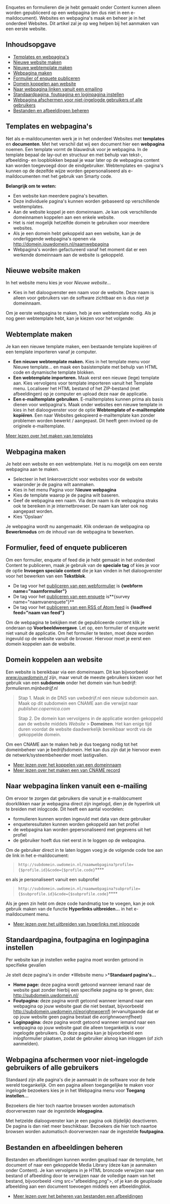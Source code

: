 Enquetes en formulieren die je hebt gemaakt onder Content kunnen alleen
worden gepubliceerd op een webpagina (en dus niet in een
e-maildocument). Websites en webpagina's maak en beheer je in het
onderdeel Websites. Dit artikel zal je op weg helpen bij het aanmaken
van een eerste website.

Inhoudsopgave
-------------

-   [Templates en webpagina's](#1)
-   [Nieuwe website maken](#2)
-   [Nieuwe webtemplate maken](#3)
-   [Webpagina maken](#4)
-   [Formulier of enquete publiceren](#5)
-   [Domein koppelen aan website](#6)
-   [Naar webpagina linken vanuit een emailing](#7)
-   [Standaardpagina, foutpagina en loginpagina instellen](#8)
-   [Webpagina afschermen voor niet-ingelogde gebruikers of alle
    gebruikers](#9)
-   [Bestanden en afbeeldingen beheren](#10)

Templates en webpagina's
------------------------

Net als e-maildocumenten werk je in het onderdeel Websites met
**templates** en **documenten**. Met het verschil dat wij een document
hier een **webpagina** noemen. Een template vormt de blauwdruk voor je
webpagina. In de template bepaal de lay-out en structuur en met behulp
van tekst-, afbeelding- en loopblokken bepaal je waar later op de
webpagina content kan worden toegevoegd door de eindgebruiker.
Webtemplates en -pagina's kunnen op de dezelfde wijze worden
gepersonaliseerd als e-maildocumenten met het gebruik van Smarty code.

**Belangrijk om te weten:**

-   Een website kan meerdere pagina's bevatten.
-   Deze individuele pagina's kunnen worden gebaseerd op verschillende
    webtemplates.
-   Aan de website koppel je een domeinnaam. Je kan ook verschillende
    domeinnamen koppelen aan een enkele website.
-   Het is niet mogelijk hetzelfde domein te gebruiken voor meerdere
    websites.
-   Als je een domein hebt gekoppeld aan een website, kan je de
    onderliggende webpagina's openen via
    http://domein.jouwdomein.nl/naamwebpagina
-   Webpagina's worden gefactureerd vanaf het moment dat er een werkende
    domeinnaam aan de website is gekoppeld.

Nieuwe website maken
--------------------

In het website menu kies je voor *Nieuwe website...*

-   Kies in het dialoogvenster een naam voor de website. Deze naam is
    alleen voor gebruikers van de software zichtbaar en is dus niet je
    domeinnaam.

Om je eerste webpagina te maken, heb je een webtemplate nodig. Als je
nog geen webtemplate hebt, kan je kiezen voor het volgende:

Webtemplate maken
-----------------

Je kan een nieuwe template maken, een bestaande template kopiëren of een
template importeren vanaf je computer.

-   **Een nieuwe webtemplate maken.** Kies in het template menu voor
    Nieuwe template... en maak een basistemplate met behulp van HTML
    code en dynamische template blokken.
-   **Een webtemplate importeren.** Maak eerst een nieuwe (lege)
    template aan. Kies vervolgens voor template importeren vanuit het
    Template menu. Localiseer het HTML bestand of het ZIP-bestand (met
    afbeeldingen) op je computer en upload deze naar de applicatie.
-   **Een e-mailtemplate gebruiken**. E-mailtemplates kunnen prima als
    basis dienen voor webpagina's. Maak onder websites een nieuwe
    template in kies in het dialoogvenster voor de optie **Webtemplate
    of e-mailtemplate kopiëren**. Een naar Websites gekopieerd
    e-mailtemplate kan zonder problemen worden bewerkt / aangepast. Dit
    heeft geen invloed op de originele e-mailtemplate.

[Meer lezen over het maken van
templates](./templates-en-documenten.md)

Webpagina maken
---------------

Je hebt een website en een webtemplate. Het is nu mogelijk om een eerste
webpagina aan te maken.

-   Selecteer in het linkeroverzicht voor websites voor de website
    waaronder je de pagina wilt aanmaken.
-   Kies in het menu Pagina voor N**ieuwe webpagina**
-   Kies de template waarop je de pagina wilt baseren.
-   Geef de webpagina een naam. Via deze naam is de webpagina straks ook
    te bereiken in je internetbrowser. De naam kan later ook nog
    aangepast worden.
-   Kies 'Opslaan'

Je webpagina wordt nu aangemaakt. Klik onderaan de webpagina op
**Bewerkmodus** om de inhoud van de webpagina te bewerken.

Formulier, feed of enquete publiceren
-------------------------------------

Om een formulier, enquete of feed die je hebt gemaakt in het onderdeel
Content te publiceren, maak je gebruik van de **speciale tag** of kies
je voor de optie **Invoegen speciale content** die je kan vinden in het
dialoogvenster voor het bewerken van een **Tekstblok**.

-   De tag voor het [publiceren van een
    webformulier](./webformulier-op-webpagina-plaatsen.md)
    is **{webform name="naamformulier"}**
-   De tag voor het [publiceren van een
    enquete](./enquete-in-webpagina-invoegen.md)
    is**{survey name="naamvanenquete"}**
-   De tag voor het [publiceren van een RSS of Atom
    feed](./de-loadfeed-functie.md)
    is **{loadfeed feed="naam van feed"}**

Om de webpagina te bekijken met de gepubliceerde content klik je
onderaan op **Voorbeeldweergave**. Let op, een formulier of enquete
werkt niet vanuit de applicatie. Om het formulier te testen, moet deze
worden ingevuld op de website vanuit de browser. Hiervoor moet je eerst
een domein koppelen aan de website.

Domein koppelen aan website
---------------------------

Een website is bereikbaar via een domeinnaam. Dit kan bijvoorbeeld
*www.jouwdomein.nl* zijn, maar veruit de meeste gebruikers kiezen voor
het gebruik van een **subdomein** onder het domein van hun bedrijf:
*formulieren.mijnbedrijf.nl*

> Stap 1. Maak in de DNS van uwbedrijf.nl een nieuw subdomein aan. Maak
> op dit subdomein een CNAME aan die verwijst naar
> *publisher.copernica.com*
>
> Stap 2. De domein kan vervolgens in de applicatie worden gekoppeld aan
> de website middels *Website* \> **Domeinen**. Het kan enige tijd duren
> voordat de website daadwerkelijk bereikbaar wordt via de gekoppelde
> domein.

Om een CNAME aan te maken heb je dus toegang nodig tot het domeinbeheer
van je bedrijfsdomein. Het kan dus zijn dat je hiervoor even de
netwerk/systeembeheerder moet lastigvallen.

-   [Meer lezen over het koppelen van een
    domeinnaam](./een-domeinnaam-koppelen-aan-een-website.md)
-   [Meer lezen over het maken een van CNAME
    record](http://support.google.com/blogger/bin/answer.py?hl=nl&answer=58317)

Naar webpagina linken vanuit een e-mailing
------------------------------------------

Om ervoor te zorgen dat gebruikers die vanuit je e-maildocument
doorklikken naar je webpagina direct zijn ingelogd, dien je de hyperlink
uit te breiden met inlogcode. Dit heeft een aantal voordelen:

-   formulieren kunnen worden ingevuld met data van deze gebruiker
-   enqueteresultaten kunnen worden gekoppeld aan het profiel
-   de webpagina kan worden gepersonaliseerd met gegevens uit het
    profiel
-   de gebruiker hoeft dus niet eerst in te loggen op de webpagina.

Om de gebruiker direct in te laten loggen voeg je de volgende code toe
aan de link in het e-maildocument:

> `http://subdomein.uwdomein.nl/naamwebpagina?profile={$profile.id}&code={$profile.code}`****

en als je personaliseert vanuit een subprofiel

> `http://subdomein.uwdomein.nl/naamwebpagina?subprofile={$subprofile.id}&code={$subprofile.code}`****

Als je geen zin hebt om deze code handmatig toe te voegen, kan je ook
gebruik maken van de functie **Hyperlinks uitbreiden...** in het
e-maildocument menu.

-   [Meer lezen over het uitbreiden van hyperlinks met
    inlogcode](./hyperlinks-uitbreiden-met-inlogcode.md)

Standaardpagina, foutpagina en loginpagina instellen
----------------------------------------------------

Per website kan je instellen welke pagina moet worden getoond in
specifieke gevallen

Je stelt deze pagina's in onder *Website menu \>***Standaard
pagina's...**

-   **Home page:** deze pagina wordt getoond wanneer iemand naar de
    website gaat zonder hierbij een specifieke pagina op te geven, dus:
    http://subdomein.uwdomein.nl/
-   **Foutpagina:** deze pagina wordt getoond wanneer iemand naar een
    webpagina op jouw website gaat die niet bestaat, bijvoorbeeld
    http://subdomein.uwdomein.nl/eorighnwoernfl (ervanuitgaande dat er
    op jouw website geen pagina bestaat die *eorighnwoernfl*heet)
-   **Loginpagina:** deze pagina wordt getoond wanneer iemand naar een
    webpagina op jouw website gaat die alleen toegankelijk is voor
    ingelogde gebruikers. Op deze pagina kan je bijvoorbeeld een
    inlogformulier plaatsen, zodat de gebruiker alsnog kan inloggen (of
    zich aanmelden).

Webpagina afschermen voor niet-ingelogde gebruikers of alle gebruikers
----------------------------------------------------------------------

Standaard zijn alle pagina's die je aanmaakt in de software voor de hele
wereld toegankelijk. Om een pagina alleen toegangelijke te maken voor
ingelogde bezoekers kies je in het Webpagina menu voor **Toegang
instellen...**

Bezoekers die hier toch naartoe browsen worden automatisch doorverwezen
naar de ingestelde **inlogpagina**.

Met hetzelde dialoogvenster kan je een pagina ook (tijdelijk)
deactiveren. De pagina is dan niet meer beschikbaar. Bezoekers die hier
toch naartoe browsen worden automatisch doorverwezen naar de ingestelde
**foutpagina**.

Bestanden en afbeeldingen beheren
---------------------------------

Bestanden en afbeeldingen kunnen worden geupload naar de template, het
document of naar een gekoppelde Media Library (deze kan je aanmaken
onder Content). Je kan vervolgens in je HTML broncode verwijzen naar een
bestand of afbeelding door te verwijzen naar de volledige naam van het
bestand, bijvoorbeeld \<img src="afbeelding.png"\>, of je kan de
geuploade afbeelding aan een document toevoegen middels een
afbeeldingblok.

-   [Meer lezen over het beheren van bestanden een
    afbeeldingen](./beheren-van-afbeeldingen-en-bestanden.md)

